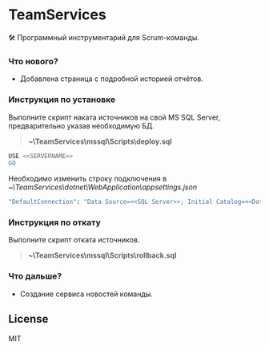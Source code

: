 ﻿# TeamServices
🛠 Программный инструментарий для Scrum-команды.

### Что нового?

  - Добавлена страница с подробной историей отчётов.
  
### Инструкция по установке

Выполните скрипт наката источников на свой MS SQL Server, предварительно указав необходимую БД.

>**~\TeamServices\mssql\Scripts\deploy.sql**

```sh
USE <<SERVERNAME>>
GO
```

Необходимо изменить строку подключения в *~\TeamServices\dotnet\WebApplication\appsettings.json*

```sh
"DefaultConnection": "Data Source=<<SQL Server>>; Initial Catalog=<<Data Base>>; Integrated Security=False; User ID=<<UserName>>;Password=<<Password>>;"
```

### Инструкция по откату

Выполните скрипт отката источников.
>**~\TeamServices\mssql\Scripts\rollback.sql**

### Что дальше?

  - Создание сервиса новостей команды.

License
----

MIT
